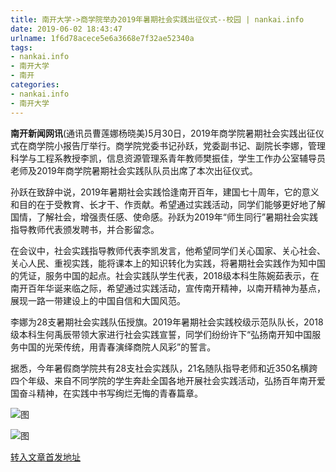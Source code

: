 ```yaml
---
title: 南开大学->商学院举办2019年暑期社会实践出征仪式--校园 | nankai.info
date: 2019-06-02 18:43:47
urlname: 1f6d78acece5e6a3668e7f32ae52340a
tags: 
- nankai.info
- 南开大学
- 南开
categories:
- nankai.info
- 南开大学
---
```



**南开新闻网讯**(通讯员曹莲娜杨晓美)5月30日，2019年商学院暑期社会实践出征仪式在商学院小报告厅举行。商学院党委书记孙跃，党委副书记、副院长李娜，管理科学与工程系教授李凯，信息资源管理系青年教师樊振佳，学生工作办公室辅导员老师及2019年商学院暑期社会实践队队员出席了本次出征仪式。

孙跃在致辞中说，2019年暑期社会实践恰逢南开百年，建国七十周年，它的意义和目的在于受教育、长才干、作贡献。希望通过实践活动，同学们能够更好地了解国情，了解社会，增强责任感、使命感。孙跃为2019年“师生同行”暑期社会实践指导教师代表颁发聘书，并合影留念。

在会议中，社会实践指导教师代表李凯发言，他希望同学们关心国家、关心社会、关心人民、重视实践，能将课本上的知识转化为实践，将暑期社会实践作为知中国的凭证，服务中国的起点。社会实践队学生代表，2018级本科生陈婉茹表示，在南开百年华诞来临之际，希望通过实践活动，宣传南开精神，以南开精神为基点，展现一路一带建设上的中国自信和大国风范。

李娜为28支暑期社会实践队伍授旗。2019年暑期社会实践校级示范队队长，2018级本科生何禹辰带领大家进行社会实践宣誓，同学们纷纷许下“弘扬南开知中国服务中国的光荣传统，用青春演绎商院人风彩”的誓言。

据悉，今年暑假商学院共有28支社会实践队，21名随队指导老师和近350名横跨四个年级、来自不同学院的学生奔赴全国各地开展社会实践活动，弘扬百年南开爱国奋斗精神，在实践中书写绚烂无悔的青春篇章。



![图](http://news.nankai.edu.cn/pic/0/00/35/78/357826_166769.jpg)

![图](http://news.nankai.edu.cn/pic/0/00/35/78/357824_965964.jpg)

[转入文章首发地址](http://news.nankai.edu.cn/qqxy/system/2019/06/02/000455154.shtml)